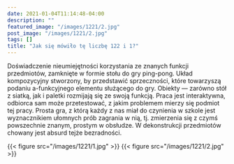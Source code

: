 ```yaml
---
date: 2021-01-04T11:14:48-04:00
description: ""
featured_image: "/images/1221/2.jpg"
post_image: "/images/1221/2.jpg"
tags: []
title: "Jak się mówiło tę liczbę 122 i 1?"
---
```


Doświadczenie nieumiejętności korzystania ze znanych funkcji przedmiotów, zamknięte w formie stołu do gry ping-pong. Układ kompozycyjny stworzony, by przedstawić sprzeczności, które towarzyszą podaniu a-funkcyjnego elementu służącego do gry. Obiekty — zarówno stół z siatką, jak i paletki rozmijają się ze swoją funkcją. Praca jest interaktywna, odbiorca sam może przetestować, z jakim problemem mierzy się podmiot tej pracy. Prosta gra, z którą każdy z nas miał do czynienia w szkole jest wyznacznikiem ułomnych prób zagrania w nią, tj. zmierzenia się z czymś powszechnie znanym, prostym w obsłudze. W dekonstrukcji przedmiotów chowany jest absurd tejże bezradności.

{{< figure src="/images/1221/1.jpg" >}}
{{< figure src="/images/1221/2.jpg" >}}
